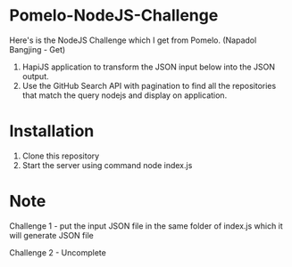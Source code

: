 # Pomelo-NodeJS-Challenge

Here's is the NodeJS Challenge which I get from Pomelo. (Napadol Bangjing - Get)

1. HapiJS application to transform the JSON input below into the JSON output.
2. Use the GitHub Search API with pagination to find all the repositories that match the query nodejs and display on application.

# Installation

1. Clone this repository
2. Start the server using command node index.js

# Note

Challenge 1 - put the input JSON file in the same folder of index.js which it will generate JSON file

Challenge 2 - Uncomplete
